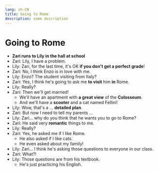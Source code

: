```yaml
---
lang: zh-CN
title: Going to Rome
description: some description
---
```


# Going to Rome

- **Zari runs to Lily in the hall at school**
- Zari: Lily, I have a problem.
- Lily: Zari, for the last time, it's OK **if you don't get a perfect grade**!
- Zari: No, I think Enzo is in love with me.
- Lily: Enzo? The student visiting from Italy?
- Zari: Yes, I think he's going to ask me **to visit** him **in** Rome.
- Lily: Really?
- Zari: Then we'll get married!
  - We'll have an apartment with **a great view** of the **Colosseum**.
  - And we'll have a **scooter** and a cat named Fellini!
- Lily: Wow, that's a … **detailed plan**.
- Zari: But now I need to tell my parents …
- Lily: Zari… why do you think that he wants you to go to Rome?
- Zari: He said very **romantic** things to me.
- Lily: Really?
- Zari: Yes, he asked me if I like Rome.
  - He also asked if I like cats.
  - He even asked about my family!
- Lily: Zari… I think he's asking those questions to everyone in our class.
- Zari: What?!
- Lily: Those questions are from his textbook.
  - He's just practicing his English.
